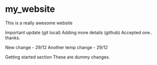 # my_website

This is a really awesome website

Important update (git local)
Adding more details (github)
Accepted one.. thanks.

New change - 29/12
Another temp change - 29/12

Getting started section
These are dummy changes.

